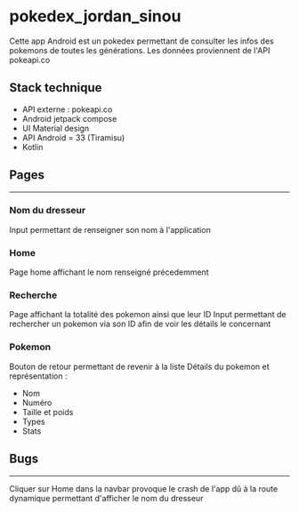 # pokedex_jordan_sinou

Cette app Android est un pokedex permettant de consulter les infos des pokemons de toutes les générations. 
Les données proviennent de l'API pokeapi.co

## Stack technique
- API externe : pokeapi.co
- Android jetpack compose
- UI Material design
- API Android = 33 (Tiramisu)
- Kotlin

## Pages
---

### Nom du dresseur
Input permettant de renseigner son nom à l'application

### Home
Page home affichant le nom renseigné précedemment

### Recherche
Page affichant la totalité des pokemon ainsi que leur ID
Input permettant de rechercher un pokemon via son ID afin de voir les détails le concernant

### Pokemon
Bouton de retour permettant de revenir à la liste
Détails du pokemon et représentation : 
- Nom
- Numéro
- Taille et poids
- Types
- Stats

## Bugs
---
Cliquer sur Home dans la navbar provoque le crash de l'app dû à la route dynamique permettant d'afficher le nom du dresseur
